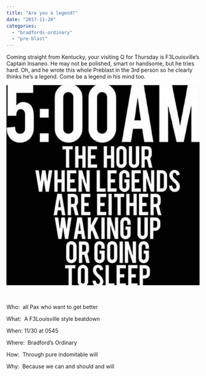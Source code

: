 ```yaml
---
title: "Are you a legend?"
date: "2017-11-28"
categories: 
  - "bradfords-ordinary"
  - "pre-blast"
---
```


Coming straight from Kentucky, your visiting Q for Thursday is F3Louisville’s Captain Insaneo. He may not be polished, smart or handsome, but he tries hard. Oh, and he wrote this whole Preblast in the 3rd person so he clearly thinks he’s a legend. Come be a legend in his mind too.

![legend](images/legend.jpg)

 

Who:  all Pax who want to get better

What:  A F3Louisville style beatdown

When: 11/30 at 0545

Where:  Bradford’s Ordinary 

How:  Through pure indomitable will

Why:  Because we can and should and will
